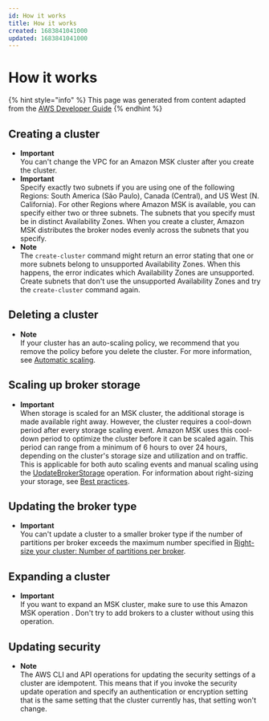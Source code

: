 ```yaml
---
id: How it works
title: How it works
created: 1683841041000
updated: 1683841041000
---
```

# How it works

{% hint style="info" %}
This page was generated from content adapted from the [AWS Developer Guide](https://github.com/awsdocs/amazon-msk-developer-guide.git)
{% endhint %}

## Creating a cluster

- **Important**  
You can't change the VPC for an Amazon MSK cluster after you create the cluster\.
- **Important**  
Specify exactly two subnets if you are using one of the following Regions: South America \(São Paulo\), Canada \(Central\), and US West \(N\. California\)\. For other Regions where Amazon MSK is available, you can specify either two or three subnets\. The subnets that you specify must be in distinct Availability Zones\. When you create a cluster, Amazon MSK distributes the broker nodes evenly across the subnets that you specify\.
- **Note**  
The `create-cluster` command might return an error stating that one or more subnets belong to unsupported Availability Zones\. When this happens, the error indicates which Availability Zones are unsupported\. Create subnets that don't use the unsupported Availability Zones and try the `create-cluster` command again\.


## Deleting a cluster

- **Note**  
If your cluster has an auto\-scaling policy, we recommend that you remove the policy before you delete the cluster\. For more information, see [Automatic scaling](msk-autoexpand.md)\.


## Scaling up broker storage

- **Important**  
When storage is scaled for an MSK cluster, the additional storage is made available right away\. However, the cluster requires a cool\-down period after every storage scaling event\. Amazon MSK uses this cool\-down period to optimize the cluster before it can be scaled again\. This period can range from a minimum of 6 hours to over 24 hours, depending on the cluster's storage size and utilization and on traffic\. This is applicable for both auto scaling events and manual scaling using the [UpdateBrokerStorage](https://docs.aws.amazon.com/msk/1.0/apireference/clusters-clusterarn-nodes-storage.html#UpdateBrokerStorage) operation\. For information about right\-sizing your storage, see [Best practices](bestpractices.md)\.


## Updating the broker type

- **Important**  
You can't update a cluster to a smaller broker type if the number of partitions per broker exceeds the maximum number specified in [ Right\-size your cluster: Number of partitions per broker](bestpractices.md#partitions-per-broker)\.


## Expanding a cluster

- **Important**  
If you want to expand an MSK cluster, make sure to use this Amazon MSK operation \. Don't try to add brokers to a cluster without using this operation\.


## Updating security

- **Note**  
The AWS CLI and API operations for updating the security settings of a cluster are idempotent\. This means that if you invoke the security update operation and specify an authentication or encryption setting that is the same setting that the cluster currently has, that setting won't change\.

